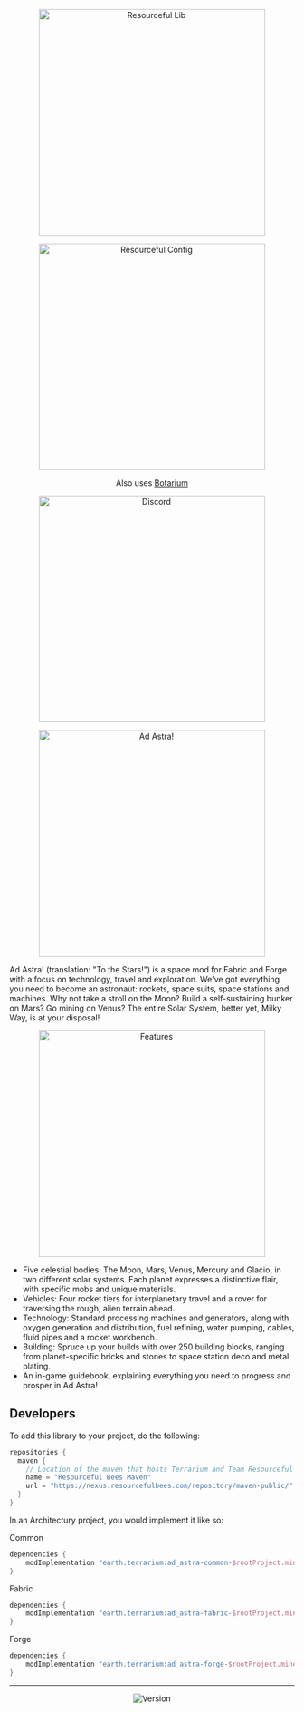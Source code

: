 <a href="https://modrinth.com/mod/resourceful-lib">
    <p align="center">
        <img src="https://media.discordapp.net/attachments/1023678603289972797/1042445198183120946/BH_NU_BADGE.png" alt="Resourceful Lib" width="400"/> 
    </p>
</a>

<a href="https://modrinth.com/mod/resourceful-config">
    <p align="center">
        <img src="https://i.imgur.com/2oA0JFA.png" alt="Resourceful Config" width="400"/> 
    </p>
</a>

<div align="center">

Also uses [Botarium](https://modrinth.com/mod/botarium)
</div>

<a href="https://discord.terrarium.earth/">
    <p align="center">
        <img src="https://cdn.discordapp.com/attachments/1005798262273495041/1018731591314448495/discord.png" alt="Discord" width="400"/> 
    </p>
</a>

<a>
    <p align="center">
        <img src="https://cdn.discordapp.com/attachments/1005798262273495041/1018343461642055690/Ad_Astra.png" alt="Ad Astra!" width="400"/> 
    </p>
</a>

Ad Astra! (translation: "To the Stars!") is a space mod for Fabric and Forge with a focus on technology, travel and
exploration. We've got
everything you need to become an astronaut: rockets, space suits, space stations and machines. Why not take a stroll on
the Moon? Build a self-sustaining bunker on Mars? Go mining on Venus? The entire Solar System, better yet, Milky Way, is
at your disposal!

<a>
    <p align="center">
        <img src="https://cdn.discordapp.com/attachments/1005798262273495041/1018343462006964234/Features.png" alt="Features" width="400"/> 
    </p>
</a>

- Five celestial bodies: The Moon, Mars, Venus, Mercury and Glacio, in two different solar systems. Each planet
  expresses a distinctive flair, with specific mobs and unique materials.
- Vehicles: Four rocket tiers for interplanetary travel and a rover for traversing the rough, alien terrain ahead.
- Technology: Standard processing machines and generators, along with oxygen generation and distribution, fuel refining,
  water pumping, cables, fluid pipes and a rocket workbench.
- Building: Spruce up your builds with over 250 building blocks, ranging from planet-specific bricks and stones to space
  station deco and metal plating.
- An in-game guidebook, explaining everything you need to progress and prosper in Ad Astra!

## Developers

To add this library to your project, do the following:

```groovy
repositories {
  maven {
    // Location of the maven that hosts Terrarium and Team Resourceful's files.
    name = "Resourceful Bees Maven"
    url = "https://nexus.resourcefulbees.com/repository/maven-public/"
  }
}
```

In an Architectury project, you would implement it like so:

Common

```groovy
dependencies {
    modImplementation "earth.terrarium:ad_astra-common-$rootProject.minecraft_version:$rootProject.ad_astra_version"
}
```

Fabric

```groovy
dependencies {
    modImplementation "earth.terrarium:ad_astra-fabric-$rootProject.minecraft_version:$rootProject.ad_astra_version"
}
```

Forge

```groovy
dependencies {
    modImplementation "earth.terrarium:ad_astra-forge-$rootProject.minecraft_version:$rootProject.ad_astra_version"
}
```

---

<div align="center">

![Version](https://img.shields.io/maven-metadata/v?label=Ad%20Astra%20Version&metadataUrl=https%3A%2F%2Fnexus.resourcefulbees.com%2Frepository%2Fmaven-public%2Fearth%2Fterrarium%2Fad_astra-common-1.19.4%2Fmaven-metadata.xml)
</div>